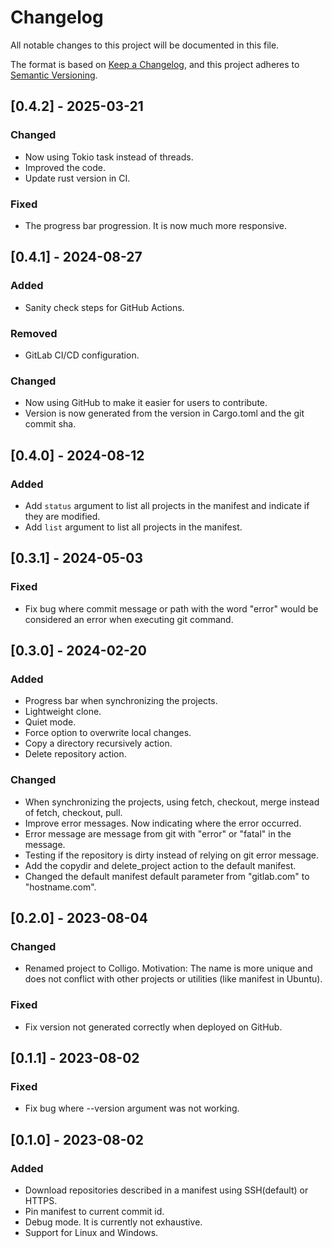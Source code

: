 # Changelog

All notable changes to this project will be documented in this file.

The format is based on [Keep a Changelog](https://keepachangelog.com/en/1.0.0/),
and this project adheres to [Semantic Versioning](https://semver.org/spec/v2.0.0.html).

## [0.4.2] - 2025-03-21

### Changed

- Now using Tokio task instead of threads.
- Improved the code.
- Update rust version in CI.

### Fixed

- The progress bar progression. It is now much more responsive.

## [0.4.1] - 2024-08-27

### Added

- Sanity check steps for GitHub Actions.

### Removed

- GitLab CI/CD configuration.

### Changed

- Now using GitHub to make it easier for users to contribute.
- Version is now generated from the version in Cargo.toml and the git commit sha.

## [0.4.0] - 2024-08-12

### Added

- Add `status` argument to list all projects in the manifest and indicate if they are modified.
- Add `list` argument to list all projects in the manifest.

## [0.3.1] - 2024-05-03

### Fixed

- Fix bug where commit message or path with the word "error" would be considered an error when executing git command.

## [0.3.0] - 2024-02-20

### Added

- Progress bar when synchronizing the projects.
- Lightweight clone.
- Quiet mode.
- Force option to overwrite local changes.
- Copy a directory recursively action.
- Delete repository action.

### Changed

- When synchronizing the projects, using fetch, checkout, merge instead of fetch, checkout, pull.
- Improve error messages. Now indicating where the error occurred.
- Error message are message from git with "error" or "fatal" in the message.
- Testing if the repository is dirty instead of relying on git error message.
- Add the copydir and delete_project action to the default manifest.
- Changed the default manifest default parameter from "gitlab.com" to "hostname.com".

## [0.2.0] - 2023-08-04

### Changed

- Renamed project to Colligo. Motivation: The name is more unique and does not
  conflict with other projects or utilities (like manifest in Ubuntu).

### Fixed

- Fix version not generated correctly when deployed on GitHub.

## [0.1.1] - 2023-08-02

### Fixed

- Fix bug where --version argument was not working.

## [0.1.0] - 2023-08-02

### Added

- Download repositories described in a manifest using SSH(default) or HTTPS.
- Pin manifest to current commit id.
- Debug mode. It is currently not exhaustive.
- Support for Linux and Windows.
